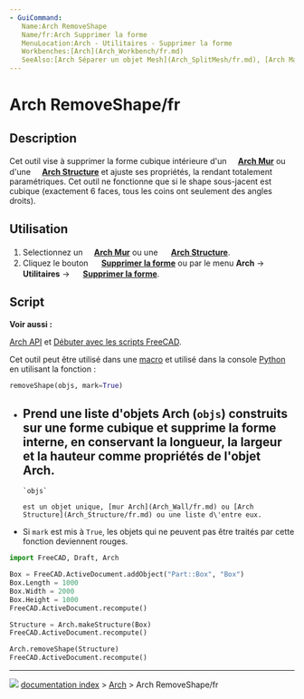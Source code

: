 ```yaml
---
- GuiCommand:
   Name:Arch RemoveShape
   Name/fr:Arch Supprimer la forme
   MenuLocation:Arch - Utilitaires - Supprimer la forme
   Workbenches:[Arch](Arch_Workbench/fr.md)
   SeeAlso:[Arch Séparer un objet Mesh](Arch_SplitMesh/fr.md), [Arch Maillage vers une forme](Arch_MeshToShape/fr.md)
---
```


# Arch RemoveShape/fr

## Description

Cet outil vise à supprimer la forme cubique intérieure d\'un **<img src="images/Arch_Wall.svg" width=16px>[Arch Mur](Arch_Wall/fr.md)** ou d\'une **<img src="images/Arch_Structure.svg" width=16px>[Arch Structure](Arch_Structure/fr.md)** et ajuste ses propriétés, la rendant totalement paramétriques. Cet outil ne fonctionne que si le shape sous-jacent est cubique (exactement 6 faces, tous les coins ont seulement des angles droits).



## Utilisation

1.  Selectionnez un **<img src="images/Arch_Wall.svg" width=16px>[Arch Mur](Arch_Wall/fr.md)** ou une **<img src="images/Arch_Structure.svg" width=16px> [Arch Structure](Arch_Structure/fr.md)**.
2.  Cliquez le bouton **<img src="images/Arch_RemoveShape.svg" width=16px> [Supprimer la forme](Arch_RemoveShape/fr.md)** ou par le menu **Arch** → **Utilitaires** → **<img src="images/Arch_RemoveShape.svg" width=16px> [Supprimer la forme](Arch_RemoveShape/fr.md)**.



## Script


**Voir aussi :**

[Arch API](Arch_API/fr.md) et [Débuter avec les scripts FreeCAD](FreeCAD_Scripting_Basics/fr.md).

Cet outil peut être utilisé dans une [macro](Macros/fr.md) et utilisé dans la console [Python](Python/fr.md) en utilisant la fonction : 
```python
removeShape(objs, mark=True)
```

-   Prend une liste d\'objets Arch (`objs`) construits sur une forme cubique et supprime la forme interne, en conservant la longueur, la largeur et la hauteur comme propriétés de l\'objet Arch.
    -   
        `objs`
        
        est un objet unique, [mur Arch](Arch_Wall/fr.md) ou [Arch Structure](Arch_Structure/fr.md) ou une liste d\'entre eux.
-   Si `mark` est mis à `True`, les objets qui ne peuvent pas être traités par cette fonction deviennent rouges.


```python
import FreeCAD, Draft, Arch

Box = FreeCAD.ActiveDocument.addObject("Part::Box", "Box")
Box.Length = 1000
Box.Width = 2000
Box.Height = 1000
FreeCAD.ActiveDocument.recompute()

Structure = Arch.makeStructure(Box)
FreeCAD.ActiveDocument.recompute()

Arch.removeShape(Structure)
FreeCAD.ActiveDocument.recompute()
```



---
![](images/Button_right.svg) [documentation index](../README.md) > [Arch](Arch_Workbench.md) > Arch RemoveShape/fr
